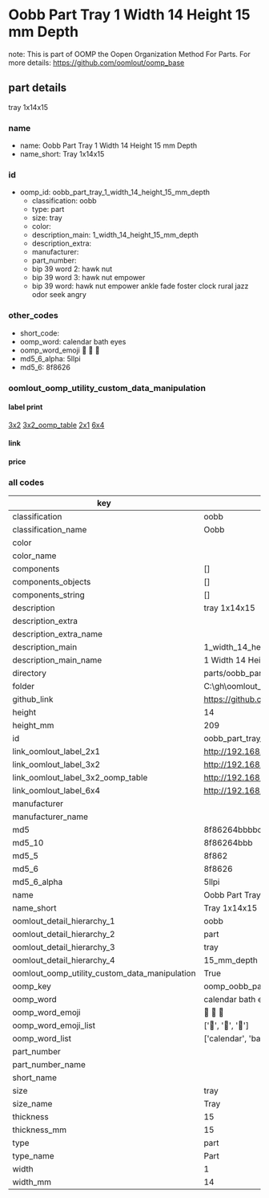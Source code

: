 # Oobb Part Tray 1 Width 14 Height 15 mm Depth  

note: This is part of OOMP the Oopen Organization Method For Parts. For more details: https://github.com/oomlout/oomp_base

##  part details
  



tray 1x14x15



### name
* name: Oobb Part Tray 1 Width 14 Height 15 mm Depth
* name_short: Tray 1x14x15 
### id
* oomp_id: oobb_part_tray_1_width_14_height_15_mm_depth
  * classification: oobb
  * type: part
  * size: tray
  * color: 
  * description_main: 1_width_14_height_15_mm_depth
  * description_extra: 
  * manufacturer: 
  * part_number: 
  * bip 39 word 2: hawk nut
  * bip 39 word 3: hawk nut empower
  * bip 39 word: hawk nut empower ankle fade foster clock rural jazz odor seek angry

### other_codes
* short_code: 
* oomp_word: calendar bath eyes
* oomp_word_emoji :calendar: :bath: :eyes:
* md5_6_alpha: 5llpi
* md5_6: 8f8626






### oomlout_oomp_utility_custom_data_manipulation
#### label print
[3x2](http://192.168.1.245:1112/?label=oomp%205llpi)
[3x2_oomp_table](http://192.168.1.108:1112/?label=oomp%205llpi)
[2x1](http://192.168.1.242:1112/?label=oomp%205llpi)
[6x4](http://192.168.1.55:1112/?label=oomp%205llpi)    

#### link

                              

#### price







### all codes 
| key | value |  
| --- | --- |  
| classification | oobb |  
| classification_name | Oobb |  
| color |  |  
| color_name |  |  
| components | [] |  
| components_objects | [] |  
| components_string | [] |  
| description | tray 1x14x15 |  
| description_extra |  |  
| description_extra_name |  |  
| description_main | 1_width_14_height_15_mm_depth |  
| description_main_name | 1 Width 14 Height 15 mm Depth |  
| directory | parts/oobb_part_tray_1_width_14_height_15_mm_depth |  
| folder | C:\gh\oomlout_oobb_version_4_generated_parts\things\oobb_part_tray_1_width_14_height_15_mm_depth |  
| github_link | https://github.com/oomlout/oomlout_oomp_part_src/tree/main/parts/oobb_part_tray_1_width_14_height_15_mm_depth |  
| height | 14 |  
| height_mm | 209 |  
| id | oobb_part_tray_1_width_14_height_15_mm_depth |  
| link_oomlout_label_2x1 | http://192.168.1.242:1112/?label=oomp%205llpi |  
| link_oomlout_label_3x2 | http://192.168.1.245:1112/?label=oomp%205llpi |  
| link_oomlout_label_3x2_oomp_table | http://192.168.1.108:1112/?label=oomp%205llpi |  
| link_oomlout_label_6x4 | http://192.168.1.55:1112/?label=oomp%205llpi |  
| manufacturer |  |  
| manufacturer_name |  |  
| md5 | 8f86264bbbbd856d7028e0929225eb4e |  
| md5_10 | 8f86264bbb |  
| md5_5 | 8f862 |  
| md5_6 | 8f8626 |  
| md5_6_alpha | 5llpi |  
| name | Oobb Part Tray 1 Width 14 Height 15 mm Depth |  
| name_short | Tray 1x14x15  |  
| oomlout_detail_hierarchy_1 | oobb |  
| oomlout_detail_hierarchy_2 | part |  
| oomlout_detail_hierarchy_3 | tray |  
| oomlout_detail_hierarchy_4 | 15_mm_depth |  
| oomlout_oomp_utility_custom_data_manipulation | True |  
| oomp_key | oomp_oobb_part_tray_1_width_14_height_15_mm_depth |  
| oomp_word | calendar bath eyes |  
| oomp_word_emoji | :calendar: :bath: :eyes: |  
| oomp_word_emoji_list | [':calendar:', ':bath:', ':eyes:'] |  
| oomp_word_list | ['calendar', 'bath', 'eyes'] |  
| part_number |  |  
| part_number_name |  |  
| short_name |  |  
| size | tray |  
| size_name | Tray |  
| thickness | 15 |  
| thickness_mm | 15 |  
| type | part |  
| type_name | Part |  
| width | 1 |  
| width_mm | 14 |  
